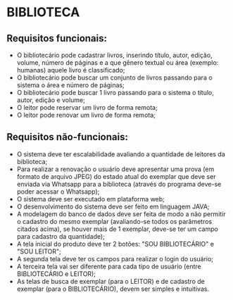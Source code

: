 # BIBLIOTECA

## Requisitos funcionais:

-	O bibliotecário pode cadastrar livros, inserindo título, autor, edição, volume, número de páginas e a que gênero textual ou área (exemplo: humanas) aquele livro é classificado;
-	O bibliotecário pode buscar um conjunto de livros passando para o sistema o área e número de páginas;
- O bibliotecário pode buscar 1 livro passando para o sistema o título, autor, edição e volume;
- O leitor pode reservar um livro de forma remota;
- O leitor pode renovar um livro de forma remota;

## Requisitos não-funcionais:

- O sistema deve ter escalabilidade avaliando a quantidade de leitores da biblioteca;
- Para realizar a renovação o usuário deve apresentar uma prova (em formato de arquivo JPEG) do estado atual do exemplar que deve ser enviada via Whatsapp para a biblioteca (através do programa deve-se poder acessar o Whatsapp);
- O sistema deve ser executado em plataforma web;
- O desenvolvimento do sistema deve ser feito em linguagem JAVA;
- A modelagem do banco de dados deve ser feita de modo a não permitir o cadastro do mesmo exemplar (avaliando-se todos os parâmetros citados acima), se houver mais de 1 exemplar, deve-se ter um campo para cadastro da quantidade);
- A tela inicial do produto deve ter 2 botões: "SOU BIBLIOTECÁRIO" e "SOU LEITOR";
- A segunda tela deve ter os campos para realizar o login do usuário;
- A terceira tela vai ser diferente para cada tipo de usuário (entre BIBLIOTECÁRIO e LEITOR);
- As telas de busca de exemplar (para o LEITOR) e de cadastro de exemplar (para o BIBLIOTECÁRIO), devem ser simples e intuitivas.
